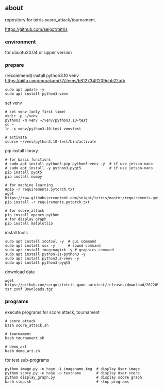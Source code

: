 ## about

repository for tetris score_attack/tournament.

https://github.com/seigot/tetris

### environment

for ubuntu20.04 or upper version

### prepare

(recommend) install python3.10 venv  
https://qiita.com/murakami77/items/b612734ff209cbb22afb

```
sudo apt update -y
sudo apt install python3-venv
```

set venv

```
# set venv (only first time)
mkdir -p ~/venv
python3 -m venv ~/venv/python3.10-test
cd ~
ln -s venv/python3.10-test venvtest

# activate
source ~/venv/python3.10-test/bin/activate
```

pip install library

```
# for basic functions
# sudo apt install python3-pip python3-venv -y  # if use jetson-nano
# sudo apt install -y python3-pyqt5             # if use jetson-nano
pip install pyqt5
pip install numpy

# for machine learning
#pip -r requirements.pytorch.txt
wget https://raw.githubusercontent.com/seigot/tetris/master/requirements.pytorch.txt
pip install -r requirements.pytorch.txt

# for score_attack
pip install opencv-python
# for display graph
pip install matplotlib
```

install tools

```
sudo apt install xdotool -y  # gui command
sudo apt install sox -y      # sound command
sudo apt install imagemagick -y # graphics command
sudo apt install python-is-python3 -y
sudo apt install python3.8-venv -y
sudo apt install python3-pyqt5 
```

download data

```
wget https://github.com/seigot/tetris_game_autotest/releases/download/20220901/Downloads.tgz
tar zxvf Downloads.tgz
```

### programs

execute programs for score attack, tournament

```
# score attack
bash score_attack.sh

# tournament
bash tournament.sh

# demo_art
bash demo_art.sh
```

for test sub-programs

```
python image.py -u hoge -i imagename.img  # display User image
python score.py -u hoge -p testname       # display User score
python display_graph.py                   # display score graph
bash stop.sh                              # stop programs
```
